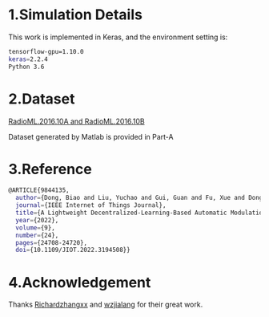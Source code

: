 # 1.Simulation Details

This work is implemented in Keras, and the environment setting is:

```bash
tensorflow-gpu=1.10.0
keras=2.2.4
Python 3.6
```

# 2.Dataset

[RadioML.2016.10A and RadioML.2016.10B](https://www.deepsig.ai/datasets)

Dataset generated by Matlab is provided in Part-A

# 3.Reference
```bash
@ARTICLE{9844135,
  author={Dong, Biao and Liu, Yuchao and Gui, Guan and Fu, Xue and Dong, Heng and Adebisi, Bamidele and Gacanin, Haris and Sari, Hikmet},
  journal={IEEE Internet of Things Journal}, 
  title={A Lightweight Decentralized-Learning-Based Automatic Modulation Classification Method for Resource-Constrained Edge Devices}, 
  year={2022},
  volume={9},
  number={24},
  pages={24708-24720},
  doi={10.1109/JIOT.2022.3194508}}
```

# 4.Acknowledgement

Thanks [Richardzhangxx](https://github.com/Richardzhangxx) and [wzjialang](https://github.com/wzjialang/MCLDNN#introduction) for their great work.
